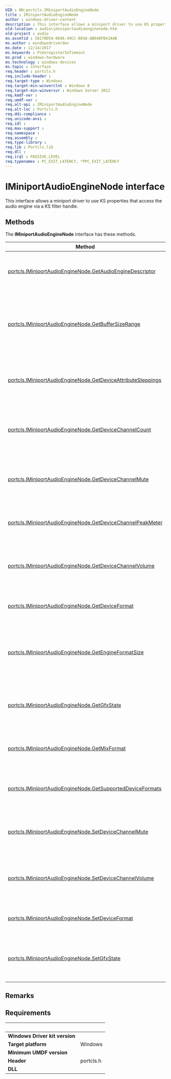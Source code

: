 ```yaml
---
UID : NN:portcls.IMiniportAudioEngineNode
title : IMiniportAudioEngineNode
author : windows-driver-content
description : This interface allows a miniport driver to use KS properties that access the audio engine via a KS filter handle.
old-location : audio\iminiportaudioenginenode.htm
old-project : audio
ms.assetid : 58170D54-869A-49CC-865A-AB64BFB41A4B
ms.author : windowsdriverdev
ms.date : 12/14/2017
ms.keywords : PcUnregisterIoTimeout
ms.prod : windows-hardware
ms.technology : windows-devices
ms.topic : interface
req.header : portcls.h
req.include-header : 
req.target-type : Windows
req.target-min-winverclnt : Windows 8
req.target-min-winversvr : Windows Server 2012
req.kmdf-ver : 
req.umdf-ver : 
req.alt-api : IMiniportAudioEngineNode
req.alt-loc : Portcls.h
req.ddi-compliance : 
req.unicode-ansi : 
req.idl : 
req.max-support : 
req.namespace : 
req.assembly : 
req.type-library : 
req.lib : Portcls.lib
req.dll : 
req.irql : PASSIVE_LEVEL
req.typenames : PC_EXIT_LATENCY, *PPC_EXIT_LATENCY
---
```


# IMiniportAudioEngineNode interface

This interface allows a miniport driver to use KS properties that access the audio engine via a KS filter handle.

## Methods

<p>The <b>IMiniportAudioEngineNode</b> interface has these methods.</p>

| Method | Description |
| ---- |:---- |
| [portcls.IMiniportAudioEngineNode.GetAudioEngineDescriptor](nf-portcls-iminiportaudioenginenode-getaudioenginedescriptor.md) | Gets the descriptor for the audio engine node. |
| [portcls.IMiniportAudioEngineNode.GetBufferSizeRange](nf-portcls-iminiportaudioenginenode-getbuffersizerange.md) | Gets the minimum and maximum buffer size that the hardware audio engine can support. |
| [portcls.IMiniportAudioEngineNode.GetDeviceAttributeSteppings](nf-portcls-iminiportaudioenginenode-getdeviceattributesteppings.md) | Gets the allowed stepping value for the audio device attribute. |
| [portcls.IMiniportAudioEngineNode.GetDeviceChannelCount](nf-portcls-iminiportaudioenginenode-getdevicechannelcount.md) | Gets a count of the number of channels supported by the audio device. |
| [portcls.IMiniportAudioEngineNode.GetDeviceChannelMute](nf-portcls-iminiportaudioenginenode-getdevicechannelmute.md) | Gets the state of the Mute node for the audio device channel. |
| [portcls.IMiniportAudioEngineNode.GetDeviceChannelPeakMeter](nf-portcls-iminiportaudioenginenode-getdevicechannelpeakmeter.md) | Gets the PeakMeter value for the audio device channel. |
| [portcls.IMiniportAudioEngineNode.GetDeviceChannelVolume](nf-portcls-iminiportaudioenginenode-getdevicechannelvolume.md) | Gets the volume level for a given channel of the audio device. |
| [portcls.IMiniportAudioEngineNode.GetDeviceFormat](nf-portcls-iminiportaudioenginenode-getdeviceformat.md) | Gets the audio data format for an audio device. |
| [portcls.IMiniportAudioEngineNode.GetEngineFormatSize](nf-portcls-iminiportaudioenginenode-getengineformatsize.md) | Gets the format type and the buffer size for the audio engine's audio data format. |
| [portcls.IMiniportAudioEngineNode.GetGfxState](nf-portcls-iminiportaudioenginenode-getgfxstate.md) | Gets the state of the global effects (GFX) node in the audio engine. |
| [portcls.IMiniportAudioEngineNode.GetMixFormat](nf-portcls-iminiportaudioenginenode-getmixformat.md) | Gets the audio data format for the audio engine mixer. |
| [portcls.IMiniportAudioEngineNode.GetSupportedDeviceFormats](nf-portcls-iminiportaudioenginenode-getsupporteddeviceformats.md) | Gets the supported audio data formats for the audio device. |
| [portcls.IMiniportAudioEngineNode.SetDeviceChannelMute](nf-portcls-iminiportaudioenginenode-setdevicechannelmute.md) | Sets the state of the Mute node for the audio device channel. |
| [portcls.IMiniportAudioEngineNode.SetDeviceChannelVolume](nf-portcls-iminiportaudioenginenode-setdevicechannelvolume.md) | Sets the volume level for a given channel of the audio device. |
| [portcls.IMiniportAudioEngineNode.SetDeviceFormat](nf-portcls-iminiportaudioenginenode-setdeviceformat.md) | Sets the audio data format for an audio device. |
| [portcls.IMiniportAudioEngineNode.SetGfxState](nf-portcls-iminiportaudioenginenode-setgfxstate.md) | Sets the state of the global effects (GFX) node in the audio engine. |

## Remarks



## Requirements
| &nbsp; | &nbsp; |
| ---- |:---- |
| **Windows Driver kit version** |  |
| **Target platform** | Windows |
| **Minimum UMDF version** |  |
| **Header** | portcls.h |
| **DLL** |  |
